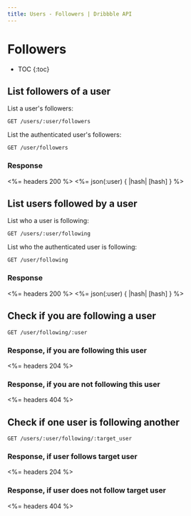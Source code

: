 ```yaml
---
title: Users - Followers | Dribbble API
---
```


# Followers

* TOC
{:toc}

## List followers of a user

List a user's followers:

    GET /users/:user/followers

List the authenticated user's followers:

    GET /user/followers

### Response

<%= headers 200 %>
<%= json(:user) { |hash| [hash] } %>

## List users followed by a user

List who a user is following:

    GET /users/:user/following

List who the authenticated user is following:

    GET /user/following

### Response

<%= headers 200 %>
<%= json(:user) { |hash| [hash] } %>

## Check if you are following a user

    GET /user/following/:user

### Response, if you are following this user

<%= headers 204 %>

### Response, if you are not following this user

<%= headers 404 %>

## Check if one user is following another

    GET /users/:user/following/:target_user

### Response, if user follows target user

<%= headers 204 %>

### Response, if user does not follow target user

<%= headers 404 %>
